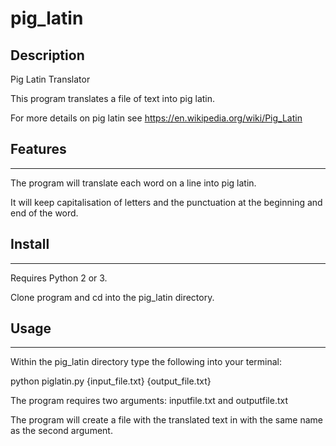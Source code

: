 # pig_latin

Description
----------
Pig Latin Translator

This program translates a file of text into pig latin.

For more details on pig latin see https://en.wikipedia.org/wiki/Pig_Latin
 
 ## Features
 ------------
 
 The program will translate each word on a line into pig latin.
 
 It will keep capitalisation of letters and the punctuation at the beginning and end of the word.
 
 ## Install
 --------
 
 Requires Python 2 or 3.
 
 Clone program and cd into the pig_latin directory.
 
 ## Usage
 --------
 
Within the pig_latin directory type the following into your terminal:

python piglatin.py {input_file.txt} {output_file.txt}

The program requires two arguments: inputfile.txt and outputfile.txt

The program will create a file with the translated text in with the same name as the second argument.
